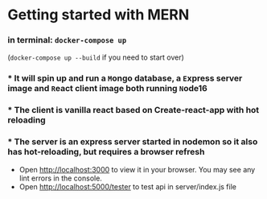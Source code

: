 # Getting started with MERN

### in terminal: `docker-compose up`

(`docker-compose up --build` if you need to start over)

### \* It will spin up and run a `M`ongo database, a `E`xpress server image and `R`eact client image both running `N`ode16

### \* The client is vanilla react based on Create-react-app with hot reloading

### \* The server is an express server started in nodemon so it also has hot-reloading, but requires a browser refresh

- Open [http://localhost:3000](http://localhost:3000) to view it in your browser.
  You may see any lint errors in the console.
- Open [http://localhost:5000/tester](http://localhost:5000/tester) to test api in server/index.js file
